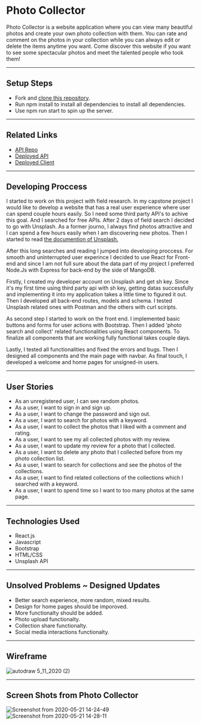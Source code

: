 # Photo Collector
Photo Collector is a website application where you can view many beautiful photos and
create your own photo collection with them. You can rate and comment on the photos in your collection while you
can always edit or delete the items anytime you want. Come discover this website if you want to see
some spectacular photos and meet the talented people who took them!

-----------------------

## Setup Steps
<ul>
 <li> Fork and <a target="_blank" rel="noopener noreferrer" href="https://github.com/ozenesat/photo-collector-client.git">clone this repository</a>.</li>
 <li> Run npm install to install all dependencies to install all dependencies.</li>
 <li> Use npm run start to spin up the server.</li>
</ul>

-----------------------

## Related Links
<ul>
  <li><a target="_blank" rel="noopener noreferrer" href="https://github.com/ozenesat/photocollector-api">API Repo</a></li>
  <li><a target="_blank" rel="noopener noreferrer" href="https://mysterious-escarpment-32571.herokuapp.com">Deployed API</a></li>
  <li><a target="_blank" rel="noopener noreferrer" href="https://ozenesat.github.io/photo-collector-client/">Deployed Client</a></li>
</ul>

-----------------------

## Developing Proccess

I started to work on this project with field research. In my capstone project I would like to develop a website that has a real user experience where user can spend couple hours easily. So I need some third party API's to achive this goal. And I searched for free APIs. After 2 days of field search I decided to go with Unsplash. As a former journo, I always find photos attractive and I can spend a few hours easily when I am discovering new photos. Then I started to read <a target="_blank" rel="noopener noreferrer" href="https://unsplash.com/documentation"> the documention of Unsplash.</a>

After this long searches and reading I jumped into developing proccess. For smooth and uninterrupted user experince I decided to use React for Front-end and since I am not full sure about the data part of my project I preferred Node.Js with Express for back-end by the side of MangoDB.

Firstly, I created my developer account on Unsplash and get sh key. Since it's my first time using third party api with sh key, getting datas successfully and implementing it into my application takes a little time to figured it out. Then I developed all back-end routes, models and schema. I tested Unsplash related ones with Postman and the others with curl sciripts.

As second step I started to work on the front end. I implemented basic buttons and forms for user actions with Bootstrap. Then I added 'photo search and collect' related functionalities using React components. To finalize all components that are working fully functional takes couple days.

Lastly, I tested all functionalities and fixed the errors and bugs. Then I designed all components and the main page with navbar. As final touch, I developed a welcome and home pages for unsigned-in users.

-----------------------

## User Stories
<ul>
  <li> As an unregistered user, I can see random photos.</li>
  <li> As a user, I want to sign in and sign up.</li>
  <li> As a user, I want to change the password and sign out.</li>
  <li> As a user, I want to search for photos with a keyword.</li>
  <li> As a user, I want to collect the photos that I liked with a comment and rating.</li>
  <li> As a user, I want to see my all collected photos with my review.</li>
  <li> As a user, I want to update my review for a photo that I collected.</li>
  <li> As a user, I want to delete any photo that I collected before from my photo collection list.</li>
  <li> As a user, I want to search for collections and see the photos of the collections.</li>
  <li> As a user, I want to find related collections of the collections which I searched with a keyword.</li>
  <li> As a user, I want to spend time so I want to too many photos at the same page.</li>
</ul>

-----------------------

## Technologies Used
<ul>
  <li>React.js</li>
  <li>Javascript</li>
  <li>Bootstrap</li>
  <li>HTML/CSS</li>
  <li>Unsplash API</li>
</ul>

-----------------------

## Unsolved Problems ~ Designed Updates
<ul>
  <li> Better search experience, more random, mixed results.</li>
  <li> Design for home pages should be imporoved.</li>
  <li> More functionalty should be added.</li>
  <li> Photo upload functionalty.</li>
  <li> Collection share functionalty.</li>
  <li> Social media interactions functionalty.</li>
</ul>

-----------------------

## Wireframe
![autodraw 5_11_2020 (2)](https://media.git.generalassemb.ly/user/26372/files/d407a300-9392-11ea-8279-12ac037ce2fd)

-----------------------

## Screen Shots from Photo Collector
![Screenshot from 2020-05-21 14-24-49](https://media.git.generalassemb.ly/user/26372/files/de822380-9b6e-11ea-995c-ebc6e6c54271)
![Screenshot from 2020-05-21 14-28-11](https://media.git.generalassemb.ly/user/26372/files/5b150200-9b6f-11ea-9bcb-4291b4aa36a4)
